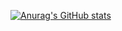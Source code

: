 <!---## Welcome to my GitHub profile, please take a look around 👀!--->
[![Anurag's GitHub stats](https://github-readme-stats.vercel.app/api?username=shomlings&count_private=true&show_icons=true&theme=dark)](https://github.com/anuraghazra/github-readme-stats)



<!---
Shomlings/Shomlings is a ✨ special ✨ repository because its `README.md` (this file) appears on your GitHub profile.
You can click the Preview link to take a look at your changes.
--->
